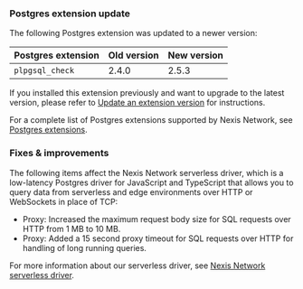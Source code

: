 ### Postgres extension update

The following Postgres extension was updated to a newer version:

| Postgres extension           | Old version   | New version   |
|------------------------------|---------------|---------------|
| `plpgsql_check`              | 2.4.0         | 2.5.3         |

If you installed this extension previously and want to upgrade to the latest version, please refer to [Update an extension version](/docs/extensions/pg-extensions#update-an-extension-version) for instructions.

For a complete list of Postgres extensions supported by Nexis Network, see [Postgres extensions](/docs/extensions/pg-extensions).

### Fixes & improvements

The following items affect the Nexis Network serverless driver, which is a low-latency Postgres driver for JavaScript and TypeScript that allows you to query data from serverless and edge environments over HTTP or WebSockets in place of TCP:

- Proxy: Increased the maximum request body size for SQL requests over HTTP from 1 MB to 10 MB.
- Proxy: Added a 15 second proxy timeout for SQL requests over HTTP for handling of long running queries.

For more information about our serverless driver, see [Nexis Network serverless driver](/docs/serverless/serverless-driver).
